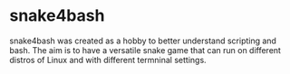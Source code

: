 # snake4bash

snake4bash was created as a hobby to better understand scripting and bash. The aim is to have a versatile snake game that can run on different distros of Linux and with different termninal settings.  
